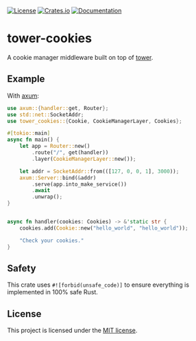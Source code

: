 [![License](https://img.shields.io/crates/l/tower-cookies.svg)](https://choosealicense.com/licenses/mit/)
[![Crates.io](https://img.shields.io/crates/v/tower-cookies.svg)](https://crates.io/crates/tower-cookies)
[![Documentation](https://docs.rs/tower-cookies/badge.svg)](https://docs.rs/tower-cookies)

# tower-cookies

A cookie manager middleware built on top of [tower].

## Example

With [axum]:

```rust
use axum::{handler::get, Router};
use std::net::SocketAddr;
use tower_cookies::{Cookie, CookieManagerLayer, Cookies};

#[tokio::main]
async fn main() {
    let app = Router::new()
        .route("/", get(handler))
        .layer(CookieManagerLayer::new());

    let addr = SocketAddr::from(([127, 0, 0, 1], 3000));
    axum::Server::bind(&addr)
        .serve(app.into_make_service())
        .await
        .unwrap();
}


async fn handler(cookies: Cookies) -> &'static str {
    cookies.add(Cookie::new("hello_world", "hello_world"));

    "Check your cookies."
}
```
[axum]: https://crates.io/crates/axum
[tower]: https://crates.io/crates/tower

## Safety

This crate uses `#![forbid(unsafe_code)]` to ensure everything is implemented in 100% safe Rust.

## License

This project is licensed under the [MIT license](LICENSE).
